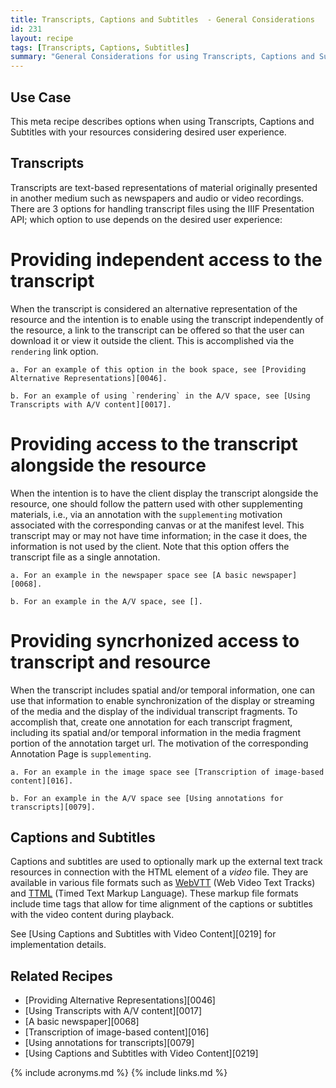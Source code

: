 ```yaml
---
title: Transcripts, Captions and Subtitles  - General Considerations
id: 231
layout: recipe
tags: [Transcripts, Captions, Subtitles]
summary: "General Considerations for using Transcripts, Captions and Subtitles"
---
```


## Use Case

This meta recipe describes options when using Transcripts, Captions and Subtitles with your resources considering desired user experience.

## Transcripts

Transcripts are text-based representations of material originally presented in another medium such as newspapers and audio or video recordings.
There are 3 options for handling transcript files using the IIIF Presentation API; which option to use depends on the desired user experience:

# Providing independent access to the transcript

When the transcript is considered an alternative representation of the resource and the intention is to enable using the transcript independently of the resource, a link to the transcript can be offered so that the user can download it or view it outside the client. This is accomplished via the `rendering` link option.

    a. For an example of this option in the book space, see [Providing Alternative Representations][0046].

    b. For an example of using `rendering` in the A/V space, see [Using Transcripts with A/V content][0017].

# Providing access to the transcript alongside the resource

When the intention is to have the client display the transcript alongside the resource, one should follow the pattern used with other supplementing materials, i.e., via an annotation with the `supplementing` motivation associated with the corresponding canvas or at the manifest level. This transcript may or may not have time information; in the case it does, the information is not used by the client. Note that this option offers the transcript file as a single annotation.

    a. For an example in the newspaper space see [A basic newspaper][0068].

    b. For an example in the A/V space, see [].

# Providing syncrhonized access to transcript and resource

When the transcript includes spatial and/or temporal information, one can use that information to enable synchronization of the display or streaming of the media and the display of the individual transcript fragments. To accomplish that, create one annotation for each transcript fragment, including its spatial and/or temporal information in the media fragment portion of the annotation target url. The motivation of the corresponding Annotation Page is `supplementing`.

    a. For an example in the image space see [Transcription of image-based content][016].
    
    b. For an example in the A/V space see [Using annotations for transcripts][0079].

## Captions and Subtitles

Captions and subtitles are used to optionally mark up the external text track resources in connection with the HTML element of a *video* file. They are available in various file formats such as [WebVTT](https://w3c.github.io/webvtt/) (Web Video Text Tracks) and [TTML](https://w3c.github.io/ttml3/index.html) (Timed Text Markup Language). These markup file formats include time tags that allow for time alignment of the captions or subtitles with the video content during playback.

See [Using Captions and Subtitles with Video Content][0219] for implementation details.

## Related Recipes

* [Providing Alternative Representations][0046]
* [Using Transcripts with A/V content][0017]
* [A basic newspaper][0068]
* [Transcription of image-based content][016]
* [Using annotations for transcripts][0079]
* [Using Captions and Subtitles with Video Content][0219]


{% include acronyms.md %}
{% include links.md %}


